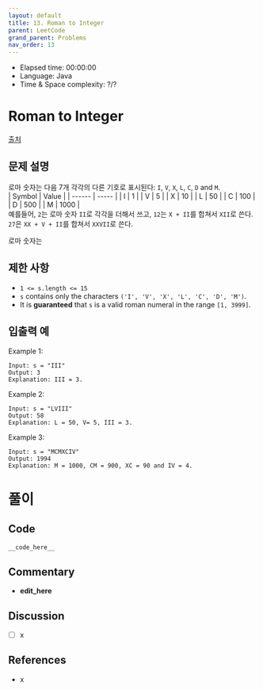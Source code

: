 ```yaml
---
layout: default
title: 13. Roman to Integer
parent: LeetCode
grand_parent: Problems
nav_order: 13
---
```


- Elapsed time: 00:00:00
- Language: Java
- Time & Space complexity: ?/?

<!-- 문제 -->
# Roman to Integer

[출처][출처]

## 문제 설명

로마 숫자는 다음 7개 각각의 다른 기호로 표시된다: `I`, `V`, `X`, `L`, `C`, `D` and `M`.  
| Symbol | Value |
| ------ | ----- |
| I      | 1     |
| V      | 5     |
| X      | 10    |
| L      | 50    |
| C      | 100   |
| D      | 500   |
| M      | 1000  |  
예를들어, `2`는 로마 숫자 `II`로 각각을 더해서 쓰고, `12`는 `X + II`를 합쳐서 `XII`로 쓴다. `27`은 `XX + V + II`를 합쳐서 `XXVII`로 쓴다.
  
로마 숫자는 

## 제한 사항

- `1 <= s.length <= 15`
- `s` contains only the characters `('I', 'V', 'X', 'L', 'C', 'D', 'M')`.
- It is __guaranteed__ that `s` is a valid roman numeral in the range `[1, 3999]`.

## 입출력 예

Example 1:
```
Input: s = "III"
Output: 3
Explanation: III = 3.
```

Example 2:
```
Input: s = "LVIII"
Output: 58
Explanation: L = 50, V= 5, III = 3.
```

Example 3:
```
Input: s = "MCMXCIV"
Output: 1994
Explanation: M = 1000, CM = 900, XC = 90 and IV = 4.
```

<!-- 풀이 -->
# 풀이

## Code

``` java
__code_here__
```

## Commentary

- __edit_here__

## Discussion

- [ ] x

## References

- x

<!-- URL -->
[출처]: https://leetcode.com/problems/roman-to-integer/